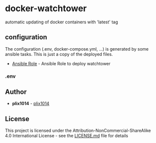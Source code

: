 # docker-watchtower

automatic updating of docker containers with 'latest' tag

## configuration

The configuration (.env, docker-compose.yml, ...) is generated by some ansible tasks. This is just a copy of the deployed files.
* [Ansible Role](https://github.com/TrojaAnsible/ansible-watchtower) - Ansible Role to deploy watchtower


### .env


## Author

* **plix1014** - [plix1014](https://github.com/plix1014)


## License

This project is licensed under the Attribution-NonCommercial-ShareAlike 4.0 International License - see the [LICENSE.md](LICENSE.md) file for details

